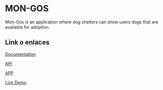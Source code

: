 # MON-GOS

Mon-Gos is an application where dog shelters can show users dogs that are available for adoption.

## Link o enlaces
[Documentation](docs)

[API](mon-gos-api)

[APP](mon-gos-app)

[Live Demo](https://mon-gos.surge.sh)